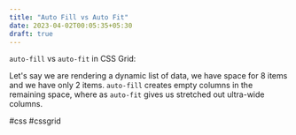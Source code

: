 ```yaml
---
title: "Auto Fill vs Auto Fit"
date: 2023-04-02T00:05:35+05:30
draft: true
---
```


`auto-fill` vs `auto-fit`  in CSS Grid:

Let's say we are rendering a dynamic list of data, we have space for 8 items and we have only 2 items. `auto-fill` creates empty columns in the remaining space, where as `auto-fit` gives us stretched out ultra-wide columns.

#css #cssgrid